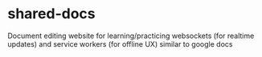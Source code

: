 # shared-docs
Document editing website for learning/practicing websockets (for realtime updates) and service workers (for offline UX) similar to google docs
